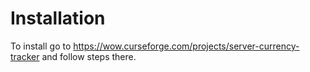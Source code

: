 # Installation
To install go to https://wow.curseforge.com/projects/server-currency-tracker and follow steps there.
